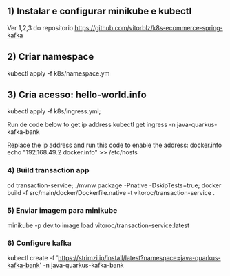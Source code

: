 ## 1) Instalar e configurar minikube e kubectl
Ver 1,2,3 do repositorio https://github.com/vitorblz/k8s-ecommerce-spring-kafka

## 2) Criar namespace
kubectl apply -f k8s/namespace.ym

## 3) Cria acesso: hello-world.info
kubectl apply -f k8s/ingress.yml;

Run de code below to get ip address
kubectl get ingress -n java-quarkus-kafka-bank

Replace the ip address and run this code to enable the address: docker.info
echo  "192.168.49.2 docker.info" >> /etc/hosts

### 4) Build transaction app
cd transaction-service;
./mvnw package -Pnative -DskipTests=true;
docker build -f src/main/docker/Dockerfile.native -t vitoroc/transaction-service .


### 5) Enviar imagem para minikube
minikube -p dev.to image load vitoroc/transaction-service:latest

### 6) Configure kafka
kubectl create -f 'https://strimzi.io/install/latest?namespace=java-quarkus-kafka-bank' -n java-quarkus-kafka-bank

